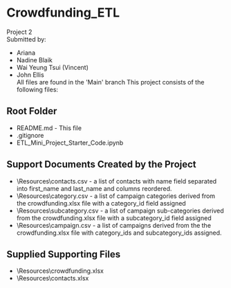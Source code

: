 # Crowdfunding_ETL
Project 2   
Submitted by:
- Ariana
- Nadine Blaik
- Wai Yeung Tsui (Vincent)
- John Ellis  
All files are found in the 'Main' branch
This project consists of the following files:

## Root Folder
- README.md - This file
- .gitignore
- ETL_Mini_Project_Starter_Code.ipynb

## Support Documents Created by the Project
- \Resources\contacts.csv - a list of contacts with name field separated into first_name and last_name and columns reordered.
- \Resources\category.csv - a list of campaign categories derived from the crowdfunding.xlsx file with a category_id field assigned
- \Resources\subcategory.csv -  a list of campaign sub-categories derived from the crowdfunding.xlsx file with a subcategory_id field assigned
- \Resources\campaign.csv - a list of campaigns derived from the the crowdfunding.xlsx file with category_ids and subcategory_ids assigned.

## Supplied Supporting Files
- \Resources\crowdfunding.xlsx
- \Resources\contacts.xlsx
